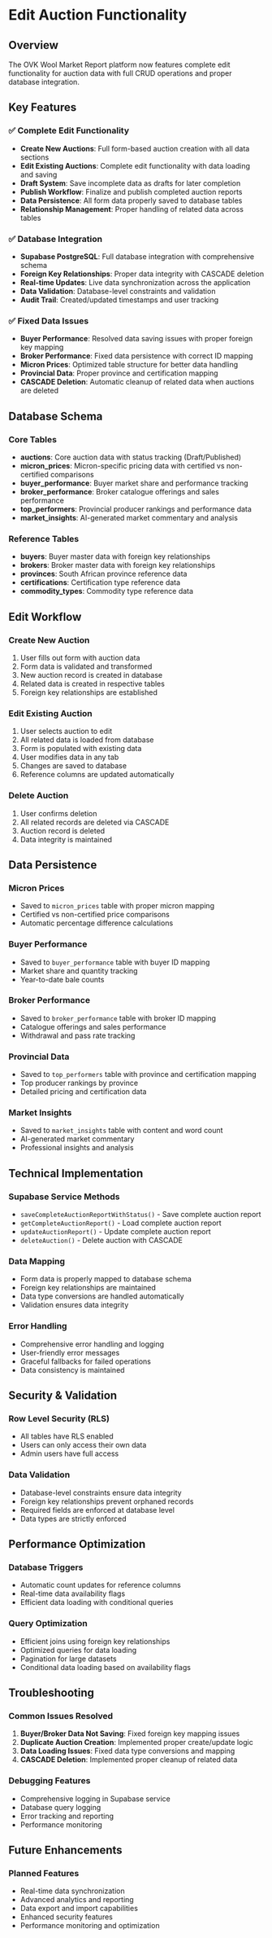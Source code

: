 # Edit Auction Functionality

## Overview

The OVK Wool Market Report platform now features complete edit functionality for auction data with full CRUD operations and proper database integration.

## Key Features

### ✅ Complete Edit Functionality
- **Create New Auctions**: Full form-based auction creation with all data sections
- **Edit Existing Auctions**: Complete edit functionality with data loading and saving
- **Draft System**: Save incomplete data as drafts for later completion
- **Publish Workflow**: Finalize and publish completed auction reports
- **Data Persistence**: All form data properly saved to database tables
- **Relationship Management**: Proper handling of related data across tables

### ✅ Database Integration
- **Supabase PostgreSQL**: Full database integration with comprehensive schema
- **Foreign Key Relationships**: Proper data integrity with CASCADE deletion
- **Real-time Updates**: Live data synchronization across the application
- **Data Validation**: Database-level constraints and validation
- **Audit Trail**: Created/updated timestamps and user tracking

### ✅ Fixed Data Issues
- **Buyer Performance**: Resolved data saving issues with proper foreign key mapping
- **Broker Performance**: Fixed data persistence with correct ID mapping
- **Micron Prices**: Optimized table structure for better data handling
- **Provincial Data**: Proper province and certification mapping
- **CASCADE Deletion**: Automatic cleanup of related data when auctions are deleted

## Database Schema

### Core Tables
- **auctions**: Core auction data with status tracking (Draft/Published)
- **micron_prices**: Micron-specific pricing data with certified vs non-certified comparisons
- **buyer_performance**: Buyer market share and performance tracking
- **broker_performance**: Broker catalogue offerings and sales performance
- **top_performers**: Provincial producer rankings and performance data
- **market_insights**: AI-generated market commentary and analysis

### Reference Tables
- **buyers**: Buyer master data with foreign key relationships
- **brokers**: Broker master data with foreign key relationships
- **provinces**: South African province reference data
- **certifications**: Certification type reference data
- **commodity_types**: Commodity type reference data

## Edit Workflow

### Create New Auction
1. User fills out form with auction data
2. Form data is validated and transformed
3. New auction record is created in database
4. Related data is created in respective tables
5. Foreign key relationships are established

### Edit Existing Auction
1. User selects auction to edit
2. All related data is loaded from database
3. Form is populated with existing data
4. User modifies data in any tab
5. Changes are saved to database
6. Reference columns are updated automatically

### Delete Auction
1. User confirms deletion
2. All related records are deleted via CASCADE
3. Auction record is deleted
4. Data integrity is maintained

## Data Persistence

### Micron Prices
- Saved to `micron_prices` table with proper micron mapping
- Certified vs non-certified price comparisons
- Automatic percentage difference calculations

### Buyer Performance
- Saved to `buyer_performance` table with buyer ID mapping
- Market share and quantity tracking
- Year-to-date bale counts

### Broker Performance
- Saved to `broker_performance` table with broker ID mapping
- Catalogue offerings and sales performance
- Withdrawal and pass rate tracking

### Provincial Data
- Saved to `top_performers` table with province and certification mapping
- Top producer rankings by province
- Detailed pricing and certification data

### Market Insights
- Saved to `market_insights` table with content and word count
- AI-generated market commentary
- Professional insights and analysis

## Technical Implementation

### Supabase Service Methods
- `saveCompleteAuctionReportWithStatus()` - Save complete auction report
- `getCompleteAuctionReport()` - Load complete auction report
- `updateAuctionReport()` - Update complete auction report
- `deleteAuction()` - Delete auction with CASCADE

### Data Mapping
- Form data is properly mapped to database schema
- Foreign key relationships are maintained
- Data type conversions are handled automatically
- Validation ensures data integrity

### Error Handling
- Comprehensive error handling and logging
- User-friendly error messages
- Graceful fallbacks for failed operations
- Data consistency is maintained

## Security & Validation

### Row Level Security (RLS)
- All tables have RLS enabled
- Users can only access their own data
- Admin users have full access

### Data Validation
- Database-level constraints ensure data integrity
- Foreign key relationships prevent orphaned records
- Required fields are enforced at database level
- Data types are strictly enforced

## Performance Optimization

### Database Triggers
- Automatic count updates for reference columns
- Real-time data availability flags
- Efficient data loading with conditional queries

### Query Optimization
- Efficient joins using foreign key relationships
- Optimized queries for data loading
- Pagination for large datasets
- Conditional data loading based on availability flags

## Troubleshooting

### Common Issues Resolved
1. **Buyer/Broker Data Not Saving**: Fixed foreign key mapping issues
2. **Duplicate Auction Creation**: Implemented proper create/update logic
3. **Data Loading Issues**: Fixed data type conversions and mapping
4. **CASCADE Deletion**: Implemented proper cleanup of related data

### Debugging Features
- Comprehensive logging in Supabase service
- Database query logging
- Error tracking and reporting
- Performance monitoring

## Future Enhancements

### Planned Features
- Real-time data synchronization
- Advanced analytics and reporting
- Data export and import capabilities
- Enhanced security features
- Performance monitoring and optimization


